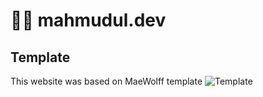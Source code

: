 # 👨‍🚀 mahmudul.dev

## Template

This website was based on MaeWolff template ![Template](https://github.com/MaeWolff/astro-portfolio-template/blob/main/public/opengraph-image.jpg)
